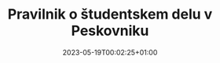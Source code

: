 ---
title: "Pravilnik o študentskem delu v Peskovniku"
date: 2023-05-19T00:02:25+01:00
description: ""
file: "2023_04_03 Pravilnik o študentskem delu.pdf"
kind: "document"
---